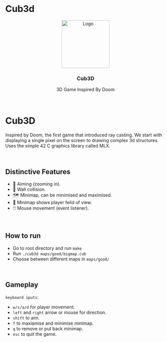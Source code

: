 # Cub3d

<div align="center">
<a href="https://github.com/hadi14250">
    <img src="github_gifs/cub-rounded.gif" alt="Logo" width="150" height="150">
  </a>
  <h3 align="center">Cub3D</h3>
  3D Game Inspired By Doom
  <br>
  <br>
</div>


<br>


# Cub3D

Inspired by Doom, the first game that introduced ray casting. We start with displaying a single pixel on the screen to drawing complex 3d structures. Uses the simple 42 C graphics library called MLX. 

<br>

## Distinctive Features

  - 🎯 Aiming (zooming in).
  - 🧱 Wall collision.
  - 🗺️ Minimap, can be minimised and maximised.
  - 🔎 Minimap shows player feild of view.
  - 🖱️ Mouse movement (event listener).

<br>

## How to run

- Go to root directory and run `make`
- Run `./cub3d maps/good/bigmap.cub`
- Choose between different maps in `maps/good/`

<br>

## Gameplay

`keyboard iputs`:

- `w/s/a/d` for player movement.
- `left` and `right` arrow or mouse for direction.
- `shift` to aim.
- `f` to maxiamise and minimise minimap.
- `q` to remove or put back minimap.
- `esc` to quit the game.

<br>



<!-- ## Usage
```javascript
test
``` -->